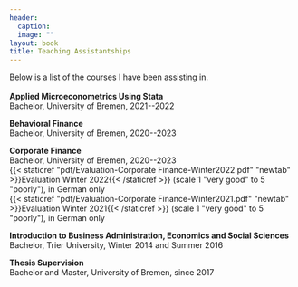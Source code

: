 ```yaml
---
header: 
  caption: 
  image: ""
layout: book
title: Teaching Assistantships
---
```


Below is a list of the courses I have been assisting in. 
<br></br>
**Applied Microeconometrics Using Stata**
<br>Bachelor, University of Bremen, 2021--2022</br>

**Behavioral Finance**
<br>Bachelor, University of Bremen, 2020--2023</br>

**Corporate Finance**
<br>Bachelor, University of Bremen, 2020--2023</br>
{{< staticref "pdf/Evaluation-Corporate Finance-Winter2022.pdf" "newtab" >}}Evaluation Winter 2022{{< /staticref >}} (scale 1 "very good" to 5 "poorly"), in German only<br>
{{< staticref "pdf/Evaluation-Corporate Finance-Winter2021.pdf" "newtab" >}}Evaluation Winter 2021{{< /staticref >}} (scale 1 "very good" to 5 "poorly"), in German only

**Introduction to Business Administration, Economics and Social Sciences**
<br>Bachelor, Trier University, Winter 2014 and Summer 2016</br>

**Thesis Supervision**
<br> Bachelor and Master, University of Bremen, since 2017</br>
